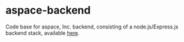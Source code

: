 # aspace-backend

Code base for aspace, Inc. backend, consisting of a node.js/Express.js backend stack, available [here](https://api.trya.space).